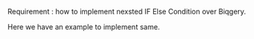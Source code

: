 Requirement : how to implement nexsted IF Else Condition over Biqgery.

Here we have an example to implement same.

